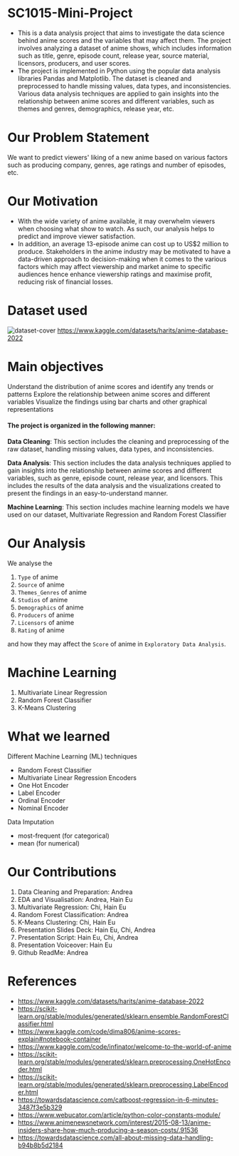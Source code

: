 # SC1015-Mini-Project
- This is a data analysis project that aims to investigate the data science behind anime scores and the variables that may affect them. The project involves analyzing a dataset of anime shows, which includes information such as title, genre, episode count, release year, source material, licensors, producers, and user scores.
- The project is implemented in Python using the popular data analysis libraries Pandas and Matplotlib. The dataset is cleaned and preprocessed to handle missing values, data types, and inconsistencies. Various data analysis techniques are applied to gain insights into the relationship between anime scores and different variables, such as themes and genres, demographics, release year, etc.

# Our Problem Statement
We want to predict viewers' liking of a new anime based on various factors such as producing company, genres, age ratings and number of episodes, etc.

# Our Motivation
- With the wide variety of anime available, it may overwhelm viewers when choosing what show to watch. As such, our analysis helps to predict and improve viewer satisfaction.
- In addition, an average 13-episode anime can cost up to US$2 million to produce. Stakeholders in the anime industry may be motivated to have a data-driven approach to decision-making when it comes to the various factors which may affect viewership and market anime to specific audiences hence enhance viewership ratings and maximise profit, reducing risk of financial losses.

# Dataset used
![dataset-cover](https://user-images.githubusercontent.com/131596968/233845346-e85664f9-8f66-49a6-a81c-2d967799bea1.jpeg)
https://www.kaggle.com/datasets/harits/anime-database-2022

# Main objectives
Understand the distribution of anime scores and identify any trends or patterns
Explore the relationship between anime scores and different variables
Visualize the findings using bar charts and other graphical representations

#### The project is organized in the following manner:

**Data Cleaning**: This section includes the cleaning and preprocessing of the raw dataset, handling missing values, data types, and inconsistencies.

**Data Analysis**: This section includes the data analysis techniques applied to gain insights into the relationship between anime scores and different variables, such as genre, episode count, release year, and licensors. This includes the results of the data analysis and the visualizations created to present the findings in an easy-to-understand manner.

**Machine Learning**: This section includes machine learning models we have used on our dataset, Multivariate Regression and Random Forest Classifier


# Our Analysis
We analyse the
1. `Type` of anime
2. `Source` of anime
3. `Themes_Genres` of anime
4. `Studios` of anime
5. `Demographics` of anime
6. `Producers` of anime
7. `Licensors` of anime
8. `Rating` of anime

and how they may affect the `Score` of anime in `Exploratory Data Analysis`.

# Machine Learning
1. Multivariate Linear Regression 
2. Random Forest Classifier
3. K-Means Clustering

# What we learned
Different Machine Learning (ML) techniques
- Random Forest Classifier
- Multivariate Linear Regression
Encoders
- One Hot Encoder
- Label Encoder
- Ordinal Encoder
- Nominal Encoder

Data Imputation
- most-frequent (for categorical)
- mean (for numerical)

# Our Contributions
1. Data Cleaning and Preparation: Andrea
2. EDA and Visualisation: Andrea, Hain Eu
3. Multivariate Regression: Chi, Hain Eu
4. Random Forest Classification: Andrea
5. K-Means Clustering: Chi, Hain Eu
6. Presentation Slides Deck: Hain Eu, Chi, Andrea
7. Presentation Script: Hain Eu, Chi, Andrea
8. Presentation Voiceover: Hain Eu
9. Github ReadMe: Andrea


# References
- https://www.kaggle.com/datasets/harits/anime-database-2022
- https://scikit-learn.org/stable/modules/generated/sklearn.ensemble.RandomForestClassifier.html
- https://www.kaggle.com/code/dima806/anime-scores-explain#notebook-container
- https://www.kaggle.com/code/infinator/welcome-to-the-world-of-anime
- https://scikit-learn.org/stable/modules/generated/sklearn.preprocessing.OneHotEncoder.html
- https://scikit-learn.org/stable/modules/generated/sklearn.preprocessing.LabelEncoder.html
- https://towardsdatascience.com/catboost-regression-in-6-minutes-3487f3e5b329
- https://www.webucator.com/article/python-color-constants-module/
- https://www.animenewsnetwork.com/interest/2015-08-13/anime-insiders-share-how-much-producing-a-season-costs/.91536
- https://towardsdatascience.com/all-about-missing-data-handling-b94b8b5d2184
